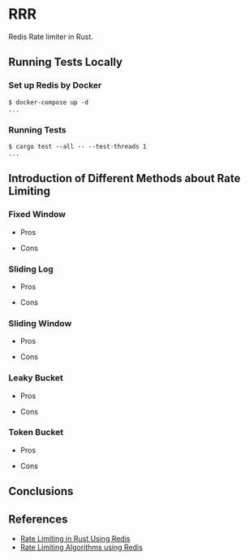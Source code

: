 # RRR

Redis Rate limiter in Rust.

## Running Tests Locally

### Set up Redis by Docker

```console
$ docker-compose up -d
...
```

### Running Tests

```console
$ cargo test --all -- --test-threads 1
...
```

## Introduction of Different Methods about Rate Limiting

### Fixed Window

- Pros

- Cons

### Sliding Log

- Pros

- Cons

### Sliding Window

- Pros

- Cons

### Leaky Bucket

- Pros

- Cons

### Token Bucket

- Pros

- Cons

## Conclusions

<!-- TODO: -->

## References

- [Rate Limiting in Rust Using Redis](https://outcrawl.com/rust-redis-rate-limiting)
- [Rate Limiting Algorithms using Redis](https://medium.com/@SaiRahulAkarapu/rate-limiting-algorithms-using-redis-eb4427b47e33)
